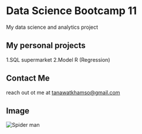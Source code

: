 # Data Science Bootcamp 11
My data science and analytics project


## My personal projects

1.SQL supermarket
2.Model R (Regression)

## Contact Me 
reach out ot me at tanawatkhamso@gmail.com

## Image
![Spider man](URL "(https://www.google.co.th/url?sa=i&url=https%3A%2F%2Fth.eloutput.com%2Fcine-series%2Fseries%2Fspider-man-actores-superheroe%2F&psig=AOvVaw2D0K_539liz3zMvvj7FgJh&ust=1744283822923000&source=images&cd=vfe&opi=89978449&ved=0CBQQjRxqFwoTCNjRqebpyowDFQAAAAAdAAAAABAE)](https://eloutput.com/wp-content/uploads/2020/06/toby-maguire-spider-man.jpg)")
